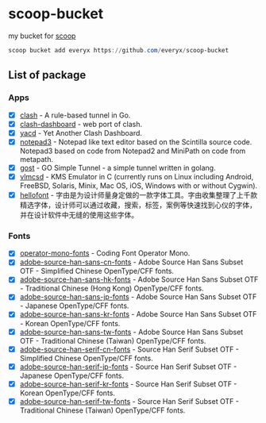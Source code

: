 # scoop-bucket

my bucket for [scoop](https://github.com/lukesampson/scoop)

```powershell
scoop bucket add everyx https://github.com/everyx/scoop-bucket
```

## List of package

### Apps

- [x] [clash](https://github.com/Dreamacro/clash) - A rule-based tunnel in Go.
- [x] [clash-dashboard](https://github.com/Dreamacro/clash-dashboard) - web port of clash.
- [x] [yacd](https://github.com/haishanh/yacd) - Yet Another Clash Dashboard.
- [x] [notepad3](https://github.com/rizonesoft/Notepad3) - Notepad like text editor based on the Scintilla source code. Notepad3 based on code from Notepad2 and MiniPath on code from metapath.
- [x] [gost](https://github.com/ginuerzh/gost) - GO Simple Tunnel - a simple tunnel written in golang.
- [x] [vlmcsd](https://github.com/Wind4/vlmcsd) - KMS Emulator in C (currently runs on Linux including Android, FreeBSD, Solaris, Minix, Mac OS, iOS, Windows with or without Cygwin).
- [x] [hellofont](http://www.hellofont.cn/) - 字由是为设计师量身定做的一款字体工具。字由收集整理了上千款精选字体，设计师可以通过收藏，搜索，标签，案例等快速找到心仪的字体，并在设计软件中无缝的使用这些字体。

### Fonts

- [x] [operator-mono-fonts](https://github.com/coderJianXun/Operator-Mono) - Coding Font Operator Mono.
- [x] [adobe-source-han-sans-cn-fonts](https://github.com/adobe-fonts/source-han-sans) - Adobe Source Han Sans Subset OTF - Simplified Chinese OpenType/CFF fonts.
- [x] [adobe-source-han-sans-hk-fonts](https://github.com/adobe-fonts/source-han-sans) - Adobe Source Han Sans Subset OTF - Traditional Chinese (Hong Kong) OpenType/CFF fonts.
- [x] [adobe-source-han-sans-jp-fonts](https://github.com/adobe-fonts/source-han-sans) - Adobe Source Han Sans Subset OTF - Japanese OpenType/CFF fonts.
- [x] [adobe-source-han-sans-kr-fonts](https://github.com/adobe-fonts/source-han-sans) - Adobe Source Han Sans Subset OTF - Korean OpenType/CFF fonts.
- [x] [adobe-source-han-sans-tw-fonts](https://github.com/adobe-fonts/source-han-sans) - Adobe Source Han Sans Subset OTF - Traditional Chinese (Taiwan) OpenType/CFF fonts.
- [x] [adobe-source-han-serif-cn-fonts](https://github.com/adobe-fonts/source-han-serif) - Source Han Serif Subset OTF - Simplified Chinese OpenType/CFF fonts.
- [x] [adobe-source-han-serif-jp-fonts](https://github.com/adobe-fonts/source-han-serif) - Source Han Serif Subset OTF - Japanese OpenType/CFF fonts.
- [x] [adobe-source-han-serif-kr-fonts](https://github.com/adobe-fonts/source-han-serif) - Source Han Serif Subset OTF - Korean OpenType/CFF fonts.
- [x] [adobe-source-han-serif-tw-fonts](https://github.com/adobe-fonts/source-han-serif) - Source Han Serif Subset OTF - Traditional Chinese (Taiwan) OpenType/CFF fonts.